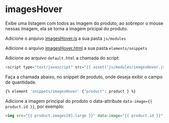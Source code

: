 # imagesHover

Exibe uma listagem com todos as imagem do produto, ao sobrepor o mouse nessas imagem, ela se torna a imagem pricipal do produto.

Adicione o arquivo [imagesHover.js](https://github.com/TaahSene/opencode-components/blob/master/imagesHover/js/modules/imagesHover.js) a sua pasta `js/modules`

Adicione o arquivo [imagesHover.html](https://github.com/TaahSene/opencode-components/blob/master/imagesHover/elements/snippets/imagesHover.html) a sua pasta `elements/snippets`


Adicione ao arquivo `default.html` a chamada do script:

```javascript
<script type="text/javascript" src="{{ asset('js/modules/imagesHover.js') }}"></script>
```

Faça a chamada abaixo, no snippet de produto, onde deseja exibir o campo de quantidade.

```sh
{% element 'snippets/imagesHover' {"product": product } %}
```

Adicione a imagem principal do produto o data-attribute `data-image={{ product.id }}`, por exemplo:

```html
<img src="{{ product.images[0].large }}" data-image="{{ product.id }}" alt="{{ product.name }}">

```
